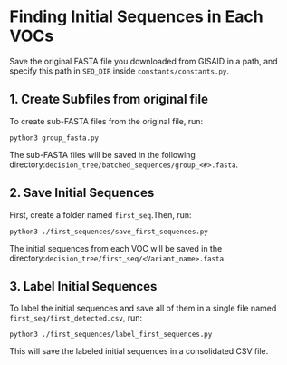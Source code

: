 # Finding Initial Sequences in Each VOCs

Save the original FASTA file you downloaded from GISAID in a path, and specify this path in `SEQ_DIR` inside `constants/constants.py`.

## 1. Create Subfiles from original file
To create sub-FASTA files from the original file, run:
```
python3 group_fasta.py
```
The sub-FASTA files will be saved in the following directory:`decision_tree/batched_sequences/group_<#>.fasta`.

## 2. Save Initial Sequences
First, create a folder named `first_seq`.Then, run:
```
python3 ./first_sequences/save_first_sequences.py
```
The initial sequences from each VOC will be saved in the directory:`decision_tree/first_seq/<Variant_name>.fasta`.

## 3. Label Initial Sequences
To label the initial sequences and save all of them in a single file named `first_seq/first_detected.csv`, run:
```
python3 ./first_sequences/label_first_sequences.py
```
This will save the labeled initial sequences in a consolidated CSV file.